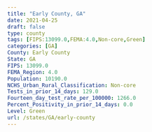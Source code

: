 ```yaml
---
title: "Early County, GA"
date: 2021-04-25
draft: false
type: county
tags: [FIPS:13099.0,FEMA:4.0,Non-core,Green]
categories: [GA]
County: Early County
State: GA
FIPS: 13099.0
FEMA_Region: 4.0
Population: 10190.0
NCHS_Urban_Rural_Classification: Non-core
Tests_in_prior_14_days: 129.0
Fourteen_day_test_rate_per_100000: 1266.0
Percent_Positivity_in_prior_14_days: 0.0
Level: Green
url: /states/GA/early-county
---
```




